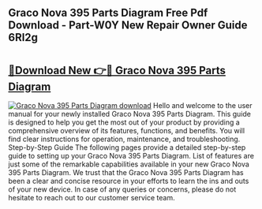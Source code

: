 ## Graco Nova 395 Parts Diagram Free Pdf Download - Part-W0Y New Repair Owner Guide 6RI2g

# <h2><a href="http://dflo07.blite.top/?on=Graco+Nova+395+Parts+Diagram">🔗Download New 👉🔴 Graco Nova 395 Parts Diagram</a></h2>

[![Graco Nova 395 Parts Diagram download](https://i.imgur.com/lujVjoI.png)](http://dflo07.blite.top/?on=Graco+Nova+395+Parts+Diagram)
Hello and welcome to the user manual for your newly installed Graco Nova 395 Parts Diagram. This guide is designed to help you get the most out of your product by providing a comprehensive overview of its features, functions, and benefits. You will find clear instructions for operation, maintenance, and troubleshooting. Step-by-Step Guide The following pages provide a detailed step-by-step guide to setting up your Graco Nova 395 Parts Diagram. List of features are just some of the remarkable capabilities available in your new Graco Nova 395 Parts Diagram. We trust that the Graco Nova 395 Parts Diagram has been a clear and concise resource in your efforts to learn the ins and outs of your new device. In case of any queries or concerns, please do not hesitate to reach out to our customer service team.
